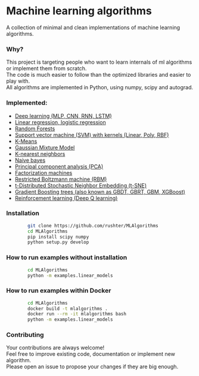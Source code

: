 # Machine learning algorithms

A collection of minimal and clean implementations of machine learning algorithms.

### Why?

This project is targeting people who want to learn internals of ml algorithms or implement them from scratch.  
The code is much easier to follow than the optimized libraries and easier to play with.  
All algorithms are implemented in Python, using numpy, scipy and autograd.

### Implemented:

* [Deep learning (MLP, CNN, RNN, LSTM)](mla/neuralnet)
* [Linear regression, logistic regression](mla/linear_models.py)
* [Random Forests](mla/ensemble/random_forest.py)
* [Support vector machine (SVM) with kernels (Linear, Poly, RBF)](mla/svm)
* [K-Means](mla/kmeans.py)
* [Gaussian Mixture Model](mla/gaussian_mixture.py)
* [K-nearest neighbors](mla/knn.py)
* [Naive bayes](mla/naive_bayes.py)
* [Principal component analysis (PCA)](mla/pca.py)
* [Factorization machines](mla/fm.py)
* [Restricted Boltzmann machine (RBM)](mla/rbm.py)
* [t-Distributed Stochastic Neighbor Embedding (t-SNE)](mla/tsne.py)
* [Gradient Boosting trees (also known as GBDT, GBRT, GBM, XGBoost)](mla/ensemble/gbm.py)
* [Reinforcement learning (Deep Q learning)](mla/rl)

### Installation

```sh
        git clone https://github.com/rushter/MLAlgorithms
        cd MLAlgorithms
        pip install scipy numpy
        python setup.py develop
```

### How to run examples without installation

```sh
        cd MLAlgorithms
        python -m examples.linear_models
```

### How to run examples within Docker

```sh
        cd MLAlgorithms
        docker build -t mlalgorithms .
        docker run --rm -it mlalgorithms bash
        python -m examples.linear_models
```

### Contributing

Your contributions are always welcome!  
Feel free to improve existing code, documentation or implement new algorithm.  
Please open an issue to propose your changes if they are big enough.  
